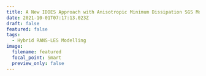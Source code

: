 ```yaml
---
title: A New IDDES Approach with Anisotropic Minimum Dissipation SGS Modeling
date: 2021-10-01T07:17:13.023Z
draft: false
featured: false
tags:
  - Hybrid RANS-LES Modelling
image:
  filename: featured
  focal_point: Smart
  preview_only: false
---
```

